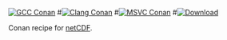 [![GCC Conan](https://github.com/sintef-ocean/conan-netcdf/workflows/GCC%20Conan/badge.svg)](https://github.com/sintef-ocean/conan-netcdf/actions?query=workflow%3A"GCC+Conan")
#[![Clang Conan](https://github.com/sintef-ocean/conan-netcdf/workflows/Clang%20Conan/badge.svg)](https://github.com/sintef-ocean/conan-netcdf/actions?query=workflow%3A"Clang+Conan")
#[![MSVC Conan](https://github.com/sintef-ocean/conan-netcdf/workflows/MSVC%20Conan/badge.svg)](https://github.com/sintef-ocean/conan-netcdf/actions?query=workflow%3A"MSVC+Conan")
#[![Download](https://api.bintray.com/packages/sintef-ocean/conan/netcdf%3Asintef/images/download.svg)](https://bintray.com/sintef-ocean/conan/netcdf%3Asintef/_latestVersion)


Conan recipe for [netCDF](https://www.unidata.ucar.edu/software/netcdf).

